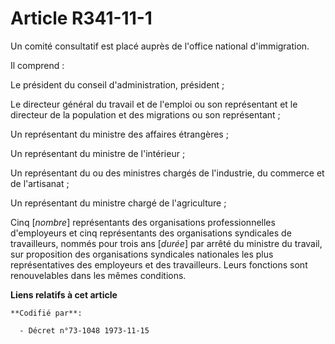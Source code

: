 # Article R341-11-1

Un comité consultatif est placé auprès de l'office national d'immigration.

Il comprend :

Le président du conseil d'administration, président ;

Le directeur général du travail et de l'emploi ou son représentant et le directeur de la population et des migrations ou son
représentant ;

Un représentant du ministre des affaires étrangères ;

Un représentant du ministre de l'intérieur ;

Un représentant du ou des ministres chargés de l'industrie, du commerce et de l'artisanat ;

Un représentant du ministre chargé de l'agriculture ;

Cinq [*nombre*] représentants des organisations professionnelles d'employeurs et cinq représentants des organisations
syndicales de travailleurs, nommés pour trois ans [*durée*] par arrêté du ministre du travail, sur proposition des
organisations syndicales nationales les plus représentatives des employeurs et des travailleurs. Leurs fonctions sont
renouvelables dans les mêmes conditions.

**Liens relatifs à cet article**

	**Codifié par**:

	  - Décret n°73-1048 1973-11-15
